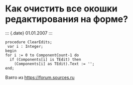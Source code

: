 Как очистить все окошки редактирования на форме?
================================================

::: {.date}
01.01.2007
:::

    procedure ClearEdits;
     var i : Integer;
    begin
    for i := 0 to ComponentCount-1 do
      if (Components[i] is TEdit) then
        (Components[i] as TEdit).Text := '';
    end;

Взято из <https://forum.sources.ru>
